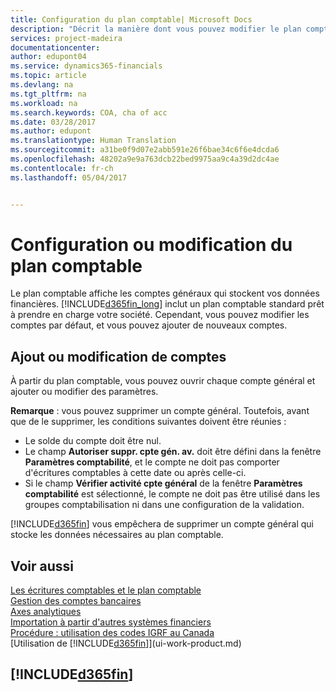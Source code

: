 ```yaml
---
title: Configuration du plan comptable| Microsoft Docs
description: "Décrit la manière dont vous pouvez modifier le plan comptable."
services: project-madeira
documentationcenter: 
author: edupont04
ms.service: dynamics365-financials
ms.topic: article
ms.devlang: na
ms.tgt_pltfrm: na
ms.workload: na
ms.search.keywords: COA, cha of acc
ms.date: 03/28/2017
ms.author: edupont
ms.translationtype: Human Translation
ms.sourcegitcommit: a31be0f9d07e2abb591e26f6bae34c6f6e4dcda6
ms.openlocfilehash: 48202a9e9a763dcb22bed9975aa9c4a39d2dc4ae
ms.contentlocale: fr-ch
ms.lasthandoff: 05/04/2017


---
```

# <a name="setting-up-or-changing-the-chart-of-accounts"></a>Configuration ou modification du plan comptable
Le plan comptable affiche les comptes généraux qui stockent vos données financières. [!INCLUDE[d365fin_long](includes/d365fin_long_md.md)] inclut un plan comptable standard prêt à prendre en charge votre société.
Cependant, vous pouvez modifier les comptes par défaut, et vous pouvez ajouter de nouveaux comptes.  

## <a name="adding-or-changing-accounts"></a>Ajout ou modification de comptes
À partir du plan comptable, vous pouvez ouvrir chaque compte général et ajouter ou modifier des paramètres.

**Remarque** : vous pouvez supprimer un compte général. Toutefois, avant que de le supprimer, les conditions suivantes doivent être réunies :  

* Le solde du compte doit être nul.  
* Le champ **Autoriser suppr. cpte gén. av.** doit être défini dans la fenêtre **Paramètres comptabilité**, et le compte ne doit pas comporter d'écritures comptables à cette date ou après celle-ci.  
* Si le champ **Vérifier activité cpte général** de la fenêtre **Paramètres comptabilité** est sélectionné, le compte ne doit pas être utilisé dans les groupes comptabilisation ni dans une configuration de la validation.  

[!INCLUDE[d365fin](includes/d365fin_md.md)] vous empêchera de supprimer un compte général qui stocke les données nécessaires au plan comptable.  

## <a name="see-also"></a>Voir aussi
[Les écritures comptables et le plan comptable](finance-general-ledger.md)  
[Gestion des comptes bancaires](bank-manage-bank-accounts.md)  
[Axes analytiques](finance-dimensions.md)  
[Importation à partir d'autres systèmes financiers](upload-data.md)  
[Procédure : utilisation des codes IGRF au Canada](ca-finance-work-gifi-codes.md)  
[Utilisation de [!INCLUDE[d365fin](includes/d365fin_md.md)]](ui-work-product.md)  

## [!INCLUDE[d365fin](includes/free_trial_md.md)]
